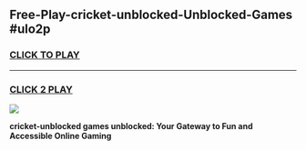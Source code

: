 
## Free-Play-cricket-unblocked-Unblocked-Games #ulo2p
<h3>
<a href="https://news.freeplayer.one?title=cricket-unblocked&ref=8M">CLICK TO PLAY</a></h3>
<hr>

<h3>
<a href="https://news.freeplayer.one?title=cricket-unblocked&ref=8M">CLICK 2 PLAY</a>
  
</h3>

<a href="https://news.freeplayer.one?title=cricket-unblocked&ref=8M"><img src="https://clearcache.store/games.png"></a>


**cricket-unblocked games unblocked: Your Gateway to Fun and Accessible Online Gaming**
